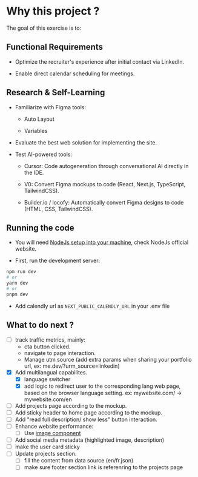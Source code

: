 # Why this project ?

The goal of this exercise is to:
## Functional Requirements

- Optimize the recruiter's experience after initial contact via LinkedIn.

- Enable direct calendar scheduling for meetings.

## Research & Self-Learning

- Familiarize with Figma tools:

    - Auto Layout

    - Variables

- Evaluate the best web solution for implementing the site.

- Test AI-powered tools:

    - Cursor: Code autogeneration through conversational AI directly in the IDE.

    - V0: Convert Figma mockups to code (React, Next.js, TypeScript, TailwindCSS).

    - Builder.io / locofy: Automatically convert Figma designs to code (HTML, CSS, TailwindCSS).

## Running the code

- You will need [NodeJs setup into your machine](https://nodejs.org/en/download), check NodeJs official website.

- First, run the development server:

```bash
npm run dev
# or
yarn dev
# or
pnpm dev
```
- Add calendly url as `NEXT_PUBLIC_CALENDLY_URL` in your .env file

## What to do next ?

- [ ] track traffic metrics, mainly:
    - cta button clicked.
    - navigate to page interaction.
    - Manage utm source (add extra params when sharing your portfolio url, ex: me.dev/?urm_source=linkedin)
- [x] Add multilangual capabilites.
    - [x] language switcher
    - [x] add logic to redirect user to the corresponding lang web page, based on the browser language setting.
    ex: mywebsite.com/ -> mywebsite.com/en
- [ ] Add projects page according to the mockup.
- [ ] Add sticky header to home page according to the mockup.
- [ ] Add "read full description/ show less" button interaction.
- [ ] Enhance website performance:
    - [ ] Use [image component](https://docs.astro.build/en/guides/images/)
- [ ] Add social media metadata (highlighted image, description)
- [ ] make the user card sticky
- [ ] Update projects section.
    - [ ] fill the content from data source (en/fr.json)
    - [ ] make sure footer section link is referenring to the projects page
